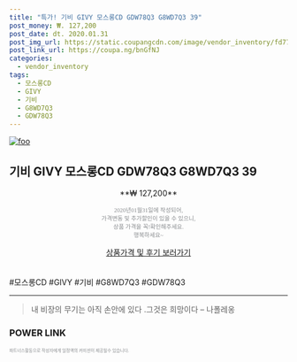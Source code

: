 ```yaml
--- 
title: "특가! 기비 GIVY 모스롱CD GDW78Q3 G8WD7Q3 39" 
post_money: ₩. 127,200 
post_date: dt. 2020.01.31 
post_img_url: https://static.coupangcdn.com/image/vendor_inventory/fd77/c0614a03e51964d246508926e0c10bbc92ca524aa92e809ea71b713ed931.jpg 
post_link_url: https://coupa.ng/bnGfNJ 
categories: 
  - vendor_inventory 
tags: 
  - 모스롱CD 
  - GIVY 
  - 기비 
  - G8WD7Q3 
  - GDW78Q3 
--- 
```

[![foo](https://static.coupangcdn.com/image/vendor_inventory/fd77/c0614a03e51964d246508926e0c10bbc92ca524aa92e809ea71b713ed931.jpg)](https://coupa.ng/bnGfNJ) 

## 기비 GIVY 모스롱CD GDW78Q3 G8WD7Q3 39 
<p style="text-align: center;">**₩ 127,200**</p> 
<p style="text-align: center;"><span style="color: #898c8f; font-family: Georgia,Times,serif; font-size: 0.75em;">2020년01월31일에 작성되어, <br>가격변동 및 추가할인이 있을 수 있으니,<br> 상품 가격을 꼭!확인해주세요.<br>행복하세요~</span> 
</p>	 
<div markdown="0" style="text-align: center;"><a href="https://coupa.ng/bnGfNJ" class="btn btn--success">상품가격 및 후기 보러가기</a></div> 
<br><br> 
  #모스롱CD #GIVY #기비 #G8WD7Q3 #GDW78Q3 
<hr> 

> 내 비장의 무기는 아직 손안에 있다 .그것은 희망이다 – 나폴레옹 


### POWER LINK


<span style="color: #898c8f; font-family: Georgia,Times,serif; font-size: 0.55em;">파트너스활동으로 작성자에게 일정액의 커미션이 제공될수 있습니다.</span> 
